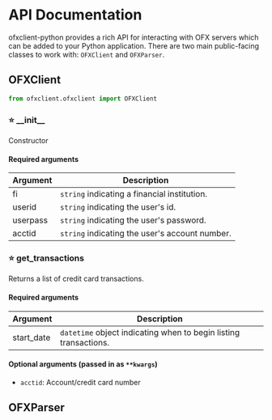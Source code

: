 # API Documentation
ofxclient-python provides a rich API for interacting with OFX servers which can be added to your Python application.
There are two main public-facing classes to work with: `OFXClient` and `OFXParser`.

## OFXClient

```python
from ofxclient.ofxclient import OFXClient
```

### :star: \_\_init\_\_
Constructor

#### Required arguments

| Argument  | Description |
| ------------- | ------------- |
| fi  | `string` indicating a financial institution.  |
| userid  | `string` indicating the user's id.  |
| userpass  | `string` indicating the user's password.  |
| acctid  | `string` indicating the user's account number.  |


### :star: get_transactions 
Returns a list of credit card transactions.

#### Required arguments

| Argument  | Description |
| ------------- | ------------- |
| start_date  | `datetime` object indicating when to begin listing transactions.  |

#### Optional arguments (passed in as `**kwargs`)

- `acctid`: Account/credit card number


## OFXParser
